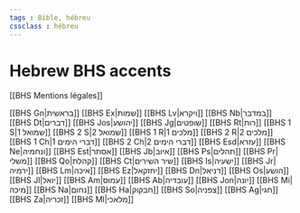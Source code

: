 ```yaml
---
tags : Bible, hébreu
cssclass : hébreu
---
```


# Hebrew BHS accents

[[BHS Mentions légales]]

[[BHS Gn|בראשית]]
[[BHS Ex|שמות]]
[[BHS Lv|ויקרא]]
[[BHS Nb|במדבר]]
[[BHS Dt|דברים]]
[[BHS Jos|יהושע]]
[[BHS Jg|שופטים]]
[[BHS Rt|רות]]
[[BHS 1 S|1 שמואל]]
[[BHS 2 S|2 שמואל]]
[[BHS 1 R|1 מלכים]]
[[BHS 2 R|2 מלכים]]
[[BHS 1 Ch|1 דברי הימים]]
[[BHS 2 Ch|2 דברי הימים]]
[[BHS Esd|עזרא]]
[[BHS Ne|ונחמיה]]
[[BHS Est|אסתר]]
[[BHS Jb|איוב]]
[[BHS Ps|תהלים]]
[[BHS Pr|משלי]]
[[BHS Qo|קהלת]]
[[BHS Ct|שיר השירים]]
[[BHS Is|ישעיה]]
[[BHS Jr|ירמיה]]
[[BHS Lm|איכה]]
[[BHS Ez|יחזקאל]]
[[BHS Dn|דניאל]]
[[BHS Os|הושע]]
[[BHS Jl|יואל]]
[[BHS Am|עמוס]]
[[BHS Ab|עובדיה]]
[[BHS Jon|יונה]]
[[BHS Mi|מיכה]]
[[BHS Na|נחום]]
[[BHS Ha|חבקוק]]
[[BHS So|צפניה]]
[[BHS Ag|חגי]]
[[BHS Za|זכריה]]
[[BHS Ml|מלאכי]]
